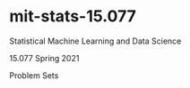 # mit-stats-15.077
Statistical Machine Learning and Data Science

15.077 Spring  2021

Problem Sets
